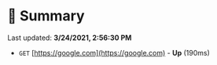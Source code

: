 # 📖 Summary
Last updated: **3/24/2021, 2:56:30 PM**

- `GET` [https://google.com](https://google.com) - **Up** (190ms)
